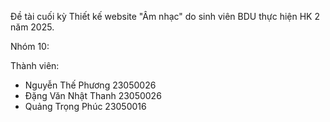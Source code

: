 Đề tài cuối kỳ Thiết kế website "Âm nhạc" do sinh viên BDU thực hiện HK 2 năm 2025.

Nhóm 10:

Thành viên: 
- Nguyễn Thế Phương 23050026
- Đặng Văn Nhật Thanh 23050026
- Quảng Trọng Phúc 23050016
